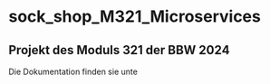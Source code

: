 # sock_shop_M321_Microservices
## Projekt des Moduls 321 der BBW 2024
Die Dokumentation finden sie unte []()
